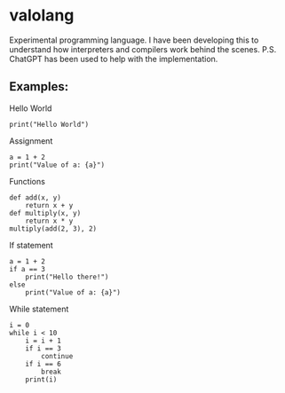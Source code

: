 # valolang
Experimental programming language. I have been developing this to understand how interpreters and compilers work behind the scenes. P.S. ChatGPT has been used to help with the implementation.

## Examples:
Hello World
```
print("Hello World")
```

Assignment
```
a = 1 + 2
print("Value of a: {a}")
```

Functions
```
def add(x, y)
    return x + y
def multiply(x, y)
    return x * y
multiply(add(2, 3), 2)
```

If statement
```
a = 1 + 2
if a == 3
    print("Hello there!")
else
    print("Value of a: {a}")
```

While statement
```
i = 0
while i < 10
    i = i + 1
    if i == 3
        continue
    if i == 6
        break
    print(i)
```